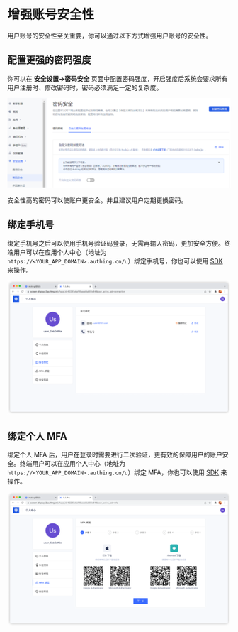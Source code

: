 # 增强账号安全性

<LastUpdated/>

用户账号的安全性至关重要，你可以通过以下方式增强用户账号的安全性。

## 配置更强的密码强度

你可以在 **安全设置->密码安全** 页面中配置密码强度，开启强度后系统会要求所有用户注册时、修改密码时，密码必须满足一定的复杂度。

![](./images/config-password.png)

安全性高的密码可以使账户更安全。并且建议用户定期更换密码。

## 绑定手机号

绑定手机号之后可以使用手机号验证码登录，无需再输入密码，更加安全方便。终端用户可以在应用个人中心（地址为 `https://<YOUR_APP_DOMAIN>.authing.cn/u`）绑定手机号，你也可以使用 [SDK](/reference/sdk-for-node/authentication/AuthenticationClient.md#绑定手机号) 来操作。

![](./images/user-bind-mail-phone.png)

## 绑定个人 MFA

绑定个人 MFA 后，用户在登录时需要进行二次验证，更有效的保障用户的账户安全。终端用户可以在应用个人中心（地址为 `https://<YOUR_APP_DOMAIN>.authing.cn/u`）绑定 MFA，你也可以使用 [SDK](/reference/sdk-for-node/authentication/MfaAuthenticationClient.md) 来操作。

![](./images/user-bind-mfa.png)